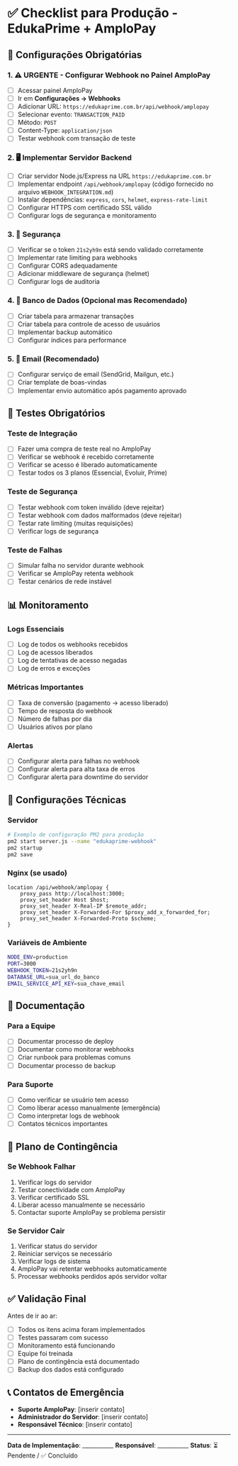 # ✅ Checklist para Produção - EdukaPrime + AmploPay

## 🚀 Configurações Obrigatórias

### 1. ⚠️ URGENTE - Configurar Webhook no Painel AmploPay
- [ ] Acessar painel AmploPay
- [ ] Ir em **Configurações → Webhooks**
- [ ] Adicionar URL: `https://edukaprime.com.br/api/webhook/amplopay`
- [ ] Selecionar evento: `TRANSACTION_PAID`
- [ ] Método: `POST`
- [ ] Content-Type: `application/json`
- [ ] Testar webhook com transação de teste

### 2. 🖥️ Implementar Servidor Backend
- [ ] Criar servidor Node.js/Express na URL `https://edukaprime.com.br`
- [ ] Implementar endpoint `/api/webhook/amplopay` (código fornecido no arquivo `WEBHOOK_INTEGRATION.md`)
- [ ] Instalar dependências: `express`, `cors`, `helmet`, `express-rate-limit`
- [ ] Configurar HTTPS com certificado SSL válido
- [ ] Configurar logs de segurança e monitoramento

### 3. 🔐 Segurança
- [ ] Verificar se o token `21s2yh9n` está sendo validado corretamente
- [ ] Implementar rate limiting para webhooks
- [ ] Configurar CORS adequadamente
- [ ] Adicionar middleware de segurança (helmet)
- [ ] Configurar logs de auditoria

### 4. 💾 Banco de Dados (Opcional mas Recomendado)
- [ ] Criar tabela para armazenar transações
- [ ] Criar tabela para controle de acesso de usuários
- [ ] Implementar backup automático
- [ ] Configurar índices para performance

### 5. 📧 Email (Recomendado)
- [ ] Configurar serviço de email (SendGrid, Mailgun, etc.)
- [ ] Criar template de boas-vindas
- [ ] Implementar envio automático após pagamento aprovado

## 🧪 Testes Obrigatórios

### Teste de Integração
- [ ] Fazer uma compra de teste real no AmploPay
- [ ] Verificar se webhook é recebido corretamente
- [ ] Verificar se acesso é liberado automaticamente
- [ ] Testar todos os 3 planos (Essencial, Evoluir, Prime)

### Teste de Segurança
- [ ] Testar webhook com token inválido (deve rejeitar)
- [ ] Testar webhook com dados malformados (deve rejeitar)
- [ ] Testar rate limiting (muitas requisições)
- [ ] Verificar logs de segurança

### Teste de Falhas
- [ ] Simular falha no servidor durante webhook
- [ ] Verificar se AmploPay retenta webhook
- [ ] Testar cenários de rede instável

## 📊 Monitoramento

### Logs Essenciais
- [ ] Log de todos os webhooks recebidos
- [ ] Log de acessos liberados
- [ ] Log de tentativas de acesso negadas
- [ ] Log de erros e exceções

### Métricas Importantes
- [ ] Taxa de conversão (pagamento → acesso liberado)
- [ ] Tempo de resposta do webhook
- [ ] Número de falhas por dia
- [ ] Usuários ativos por plano

### Alertas
- [ ] Configurar alerta para falhas no webhook
- [ ] Configurar alerta para alta taxa de erros
- [ ] Configurar alerta para downtime do servidor

## 🔧 Configurações Técnicas

### Servidor
```bash
# Exemplo de configuração PM2 para produção
pm2 start server.js --name "edukaprime-webhook"
pm2 startup
pm2 save
```

### Nginx (se usado)
```nginx
location /api/webhook/amplopay {
    proxy_pass http://localhost:3000;
    proxy_set_header Host $host;
    proxy_set_header X-Real-IP $remote_addr;
    proxy_set_header X-Forwarded-For $proxy_add_x_forwarded_for;
    proxy_set_header X-Forwarded-Proto $scheme;
}
```

### Variáveis de Ambiente
```bash
NODE_ENV=production
PORT=3000
WEBHOOK_TOKEN=21s2yh9n
DATABASE_URL=sua_url_do_banco
EMAIL_SERVICE_API_KEY=sua_chave_email
```

## 📝 Documentação

### Para a Equipe
- [ ] Documentar processo de deploy
- [ ] Documentar como monitorar webhooks
- [ ] Criar runbook para problemas comuns
- [ ] Documentar processo de backup

### Para Suporte
- [ ] Como verificar se usuário tem acesso
- [ ] Como liberar acesso manualmente (emergência)
- [ ] Como interpretar logs de webhook
- [ ] Contatos técnicos importantes

## 🚨 Plano de Contingência

### Se Webhook Falhar
1. Verificar logs do servidor
2. Testar conectividade com AmploPay
3. Verificar certificado SSL
4. Liberar acesso manualmente se necessário
5. Contactar suporte AmploPay se problema persistir

### Se Servidor Cair
1. Verificar status do servidor
2. Reiniciar serviços se necessário
3. Verificar logs de sistema
4. AmploPay vai retentar webhooks automaticamente
5. Processar webhooks perdidos após servidor voltar

## ✅ Validação Final

Antes de ir ao ar:
- [ ] Todos os itens acima foram implementados
- [ ] Testes passaram com sucesso
- [ ] Monitoramento está funcionando
- [ ] Equipe foi treinada
- [ ] Plano de contingência está documentado
- [ ] Backup dos dados está configurado

## 📞 Contatos de Emergência

- **Suporte AmploPay**: [inserir contato]
- **Administrador do Servidor**: [inserir contato]
- **Responsável Técnico**: [inserir contato]

---

**Data de Implementação**: ___________
**Responsável**: ___________
**Status**: ⏳ Pendente / ✅ Concluído